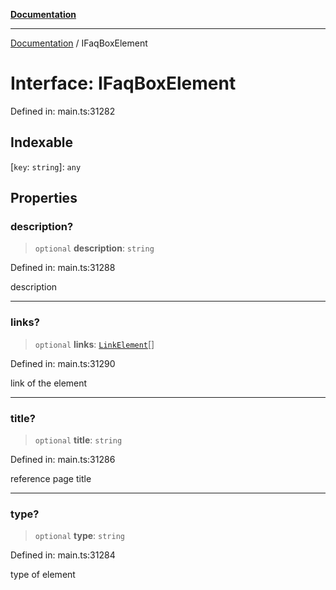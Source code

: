 [**Documentation**](../README.md)

***

[Documentation](../README.md) / IFaqBoxElement

# Interface: IFaqBoxElement

Defined in: main.ts:31282

## Indexable

\[`key`: `string`\]: `any`

## Properties

### description?

> `optional` **description**: `string`

Defined in: main.ts:31288

description

***

### links?

> `optional` **links**: [`LinkElement`](../classes/LinkElement.md)[]

Defined in: main.ts:31290

link of the element

***

### title?

> `optional` **title**: `string`

Defined in: main.ts:31286

reference page title

***

### type?

> `optional` **type**: `string`

Defined in: main.ts:31284

type of element
